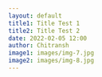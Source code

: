 ```yaml
---
layout: default
title1: Title Test 1
title2: Title Test 2
date: 2022-02-05 12:00
author: Chitransh
image1: images/img-7.jpg
image2: images/img-8.jpg
---
```

